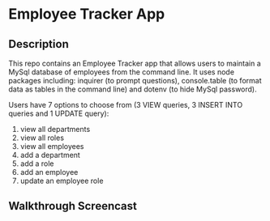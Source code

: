 # Employee Tracker App

## Description

This repo contains an Employee Tracker app that allows users to maintain a MySql database of employees from the command line. It uses node packages including: inquirer (to prompt questions), console.table (to format data as tables in the command line) and dotenv (to hide MySql password).

Users have 7 options to choose from (3 VIEW queries, 3 INSERT INTO queries and 1 UPDATE query):
1. view all departments
2. view all roles
3. view all employees
4. add a department
5. add a role
6. add an employee
7. update an employee role

## Walkthrough Screencast
